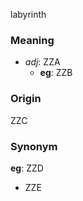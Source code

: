 labyrinth
### Meaning
+ _adj_: ZZA
    + __eg__: ZZB

### Origin

ZZC

### Synonym

__eg__: ZZD

+ ZZE


